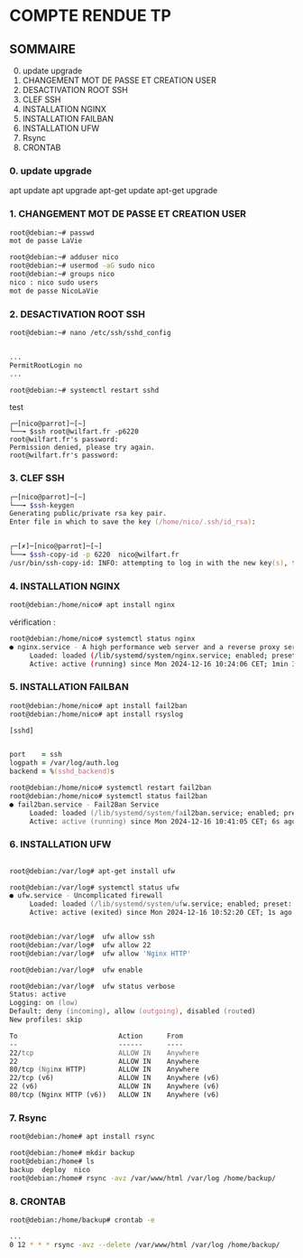 # COMPTE RENDUE TP

## SOMMAIRE
0. update upgrade
1. CHANGEMENT MOT DE PASSE ET CREATION USER
2. DESACTIVATION ROOT SSH
3. CLEF SSH
4. INSTALLATION NGINX
5. INSTALLATION FAILBAN
6. INSTALLATION UFW
7. Rsync
8. CRONTAB

### 0. update upgrade

apt update
apt upgrade
apt-get update
apt-get upgrade


### 1. CHANGEMENT MOT DE PASSE ET CREATION USER


```zsh
root@debian:~# passwd
mot de passe LaVie 

root@debian:~# adduser nico
root@debian:~# usermod -aG sudo nico          
root@debian:~# groups nico          
nico : nico sudo users
mot de passe NicoLaVie
```



### 2. DESACTIVATION ROOT SSH

```zsh
root@debian:~# nano /etc/ssh/sshd_config


...
PermitRootLogin no 
...

root@debian:~# systemctl restart sshd


```
test
```
┌─[nico@parrot]─[~]
└──╼ $ssh root@wilfart.fr -p6220
root@wilfart.fr's password: 
Permission denied, please try again.
root@wilfart.fr's password: 
```


### 3. CLEF SSH

```zsh
┌─[nico@parrot]─[~]
└──╼ $ssh-keygen
Generating public/private rsa key pair.
Enter file in which to save the key (/home/nico/.ssh/id_rsa): 


┌─[✗]─[nico@parrot]─[~]
└──╼ $ssh-copy-id -p 6220  nico@wilfart.fr 
/usr/bin/ssh-copy-id: INFO: attempting to log in with the new key(s), to filter out any that are already installed


```

### 4. INSTALLATION NGINX

```zsh
root@debian:/home/nico# apt install nginx
```

vérification :

```bash
root@debian:/home/nico# systemctl status nginx
● nginx.service - A high performance web server and a reverse proxy server
     Loaded: loaded (/lib/systemd/system/nginx.service; enabled; preset: enable>
     Active: active (running) since Mon 2024-12-16 10:24:06 CET; 1min 37s ago
```

### 5. INSTALLATION FAILBAN

```zsh
root@debian:/home/nico# apt install fail2ban
root@debian:/home/nico# apt install rsyslog

```

```zsh
[sshd]


port    = ssh
logpath = /var/log/auth.log
backend = %(sshd_backend)s
```

```zsh
root@debian:/home/nico# systemctl restart fail2ban
root@debian:/home/nico# systemctl status fail2ban
● fail2ban.service - Fail2Ban Service
     Loaded: loaded (/lib/systemd/system/fail2ban.service; enabled; preset: enabled)
     Active: active (running) since Mon 2024-12-16 10:41:05 CET; 6s ago
```

### 6. INSTALLATION UFW

```zsh

root@debian:/var/log# apt-get install ufw

root@debian:/var/log# systemctl status ufw
● ufw.service - Uncomplicated firewall
     Loaded: loaded (/lib/systemd/system/ufw.service; enabled; preset: enabled)
     Active: active (exited) since Mon 2024-12-16 10:52:20 CET; 1s ago
```

```zsh

root@debian:/var/log#  ufw allow ssh
root@debian:/var/log#  ufw allow 22
root@debian:/var/log#  ufw allow 'Nginx HTTP'

root@debian:/var/log#  ufw enable
```

```zsh
root@debian:/var/log#  ufw status verbose
Status: active
Logging: on (low)
Default: deny (incoming), allow (outgoing), disabled (routed)
New profiles: skip

To                         Action      From
--                         ------      ----
22/tcp                     ALLOW IN    Anywhere                  
22                         ALLOW IN    Anywhere                  
80/tcp (Nginx HTTP)        ALLOW IN    Anywhere                  
22/tcp (v6)                ALLOW IN    Anywhere (v6)             
22 (v6)                    ALLOW IN    Anywhere (v6)             
80/tcp (Nginx HTTP (v6))   ALLOW IN    Anywhere (v6)
```


### 7. Rsync

```zsh
root@debian:/home# apt install rsync

root@debian:/home# mkdir backup
root@debian:/home# ls
backup	deploy	nico
root@debian:/home# rsync -avz /var/www/html /var/log /home/backup/

```


 ### 8. CRONTAB

 ```zsh
root@debian:/home/backup# crontab -e

...
0 12 * * * rsync -avz --delete /var/www/html /var/log /home/backup/


```